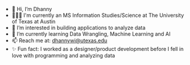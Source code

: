- 👋 Hi, I’m Dhanny
- 👩🏼‍🎓 I'm currently an MS Information Studies/Science at The University of Texas at Austin
- 👀 I’m interested in building applications to analyze data
- 🌱 I’m currently learning Data Wrangling, Machine Learning and AI
- 📫 Reach me at: dhannywi@utexas.edu
- ✨ Fun fact: I worked as a designer/product development before I fell in love with programming and analyzing data

<!---
dhannywi/dhannywi is a ✨ special ✨ repository because its `README.md` (this file) appears on your GitHub profile.
You can click the Preview link to take a look at your changes.
--->
